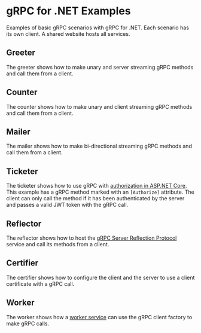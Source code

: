 # gRPC for .NET Examples

Examples of basic gRPC scenarios with gRPC for .NET. Each scenario has its own client. A shared website hosts all services.

## Greeter

The greeter shows how to make unary and server streaming gRPC methods and call them from a client.

## Counter

The counter shows how to make unary and client streaming gRPC methods and call them from a client.

## Mailer

The mailer shows how to make bi-directional streaming gRPC methods and call them from a client.

## Ticketer

The ticketer shows how to use gRPC with [authorization in ASP.NET Core](https://docs.microsoft.com/aspnet/core/security/authorization/introduction). This example has a gRPC method marked with an `[Authorize]` attribute. The client can only call the method if it has been authenticated by the server and passes a valid JWT token with the gRPC call.

## Reflector

The reflector shows how to host the [gRPC Server Reflection Protocol](https://github.com/grpc/grpc/blob/master/doc/server-reflection.md) service and call its methods from a client.

## Certifier

The certifier shows how to configure the client and the server to use a client certificate with a gRPC call.

## Worker

The worker shows how a [worker service](https://devblogs.microsoft.com/aspnet/net-core-workers-as-windows-services/) can use the gRPC client factory to make gRPC calls.
